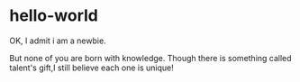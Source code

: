 # hello-world
OK, I admit i am a newbie.

But none of you are born with knowledge.
Though there is something called talent's gift,I still believe each one is unique!
